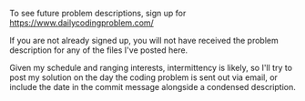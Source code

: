 To see future problem descriptions, sign up for https://www.dailycodingproblem.com/

If you are not already signed up, you will not have received the problem description for any of the files I've posted here.

Given my schedule and ranging interests, intermittency is likely, so I'll try to post my solution on the day the coding problem is sent out via email, or include the date in the commit message alongside a condensed description.



